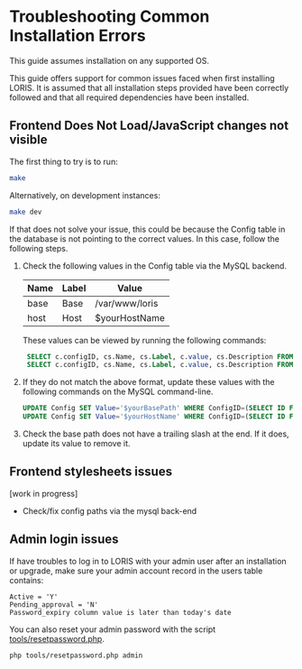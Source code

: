 # Troubleshooting Common Installation Errors

This guide assumes installation on any supported OS.  

This guide offers support for common issues faced when first installing LORIS. It is assumed that all installation steps provided have been 
correctly followed and that all required dependencies have been installed.

## Frontend Does Not Load/JavaScript changes not visible
The first thing to try is to run:

```bash
make
```

Alternatively, on development instances:

```bash
make dev
```

If that does not solve your issue, this could be because the Config table in the database is not pointing to the correct values. In this case, follow the following steps. 

1. Check the following values in the Config table via the MySQL backend.

   | Name | Label          | Value          |  
   | ---- | ----------- | ---------- |
   | base | Base           | /var/www/loris |
   | host | Host           | $yourHostName  | 
    
   These values can be viewed by running the following commands:
    
   ```sql
    SELECT c.configID, cs.Name, cs.Label, c.value, cs.Description FROM Config c LEFT JOIN ConfigSettings cs ON (c.ConfigID = cs.ID) WHERE ConfigID=(SELECT ID FROM ConfigSettings WHERE Name='base');
    SELECT c.configID, cs.Name, cs.Label, c.value, cs.Description FROM Config c LEFT JOIN ConfigSettings cs ON (c.ConfigID = cs.ID) WHERE ConfigID=(SELECT ID FROM ConfigSettings WHERE Name='host');
   ```

2. If they do not match the above format, update these values with the following commands on the MySQL command-line.

   ```sql
   UPDATE Config SET Value='$yourBasePath' WHERE ConfigID=(SELECT ID FROM ConfigSettings WHERE Name='base');
   UPDATE Config SET Value='$yourHostName' WHERE ConfigID=(SELECT ID FROM ConfigSettings WHERE Name='host');
   ```

3. Check the base path does not have a trailing slash at the end. If it does, update its value to remove it.


## Frontend stylesheets issues
[work in progress] 
* Check/fix config paths via the mysql back-end


## Admin login issues
If have troubles to log in to LORIS with your admin user after an installation or upgrade, make sure your admin account record in the users table contains:                                                       
```  
Active = 'Y'
Pending_approval = 'N'
Password_expiry column value is later than today's date
```

You can also reset your admin password with the script [tools/resetpassword.php](https://github.com/aces/Loris/blob/master/tools/resetpassword.php).

```bash
php tools/resetpassword.php admin
```
